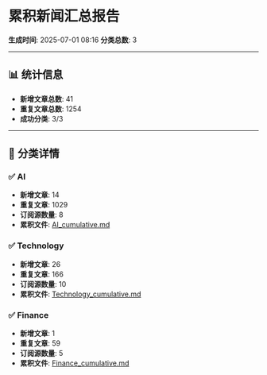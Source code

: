 # 累积新闻汇总报告

**生成时间**: 2025-07-01 08:16
**分类总数**: 3

---

## 📊 统计信息

- **新增文章总数**: 41
- **重复文章总数**: 1254
- **成功分类**: 3/3

---

## 📂 分类详情

### ✅ AI
- **新增文章**: 14
- **重复文章**: 1029
- **订阅源数量**: 8
- **累积文件**: [AI_cumulative.md](./AI_cumulative.md)

### ✅ Technology
- **新增文章**: 26
- **重复文章**: 166
- **订阅源数量**: 10
- **累积文件**: [Technology_cumulative.md](./Technology_cumulative.md)

### ✅ Finance
- **新增文章**: 1
- **重复文章**: 59
- **订阅源数量**: 5
- **累积文件**: [Finance_cumulative.md](./Finance_cumulative.md)
